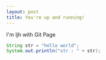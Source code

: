 ```yaml
---
layout: post
title: You're up and running!
---
```


I'm ljh with Git Page

```java
String str = "hello world";
System.out.println("str : " + str);
```
